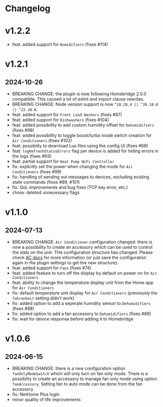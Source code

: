 # Changelog

# v1.2.2
- feat: added support for `Humidifiers` (fixes #114)

# v1.2.1
## 2024-10-26
- BREAKING CHANGE: the plugin is now following Homebridge 2.0.0 compatible. This caused a lot of eslint and import clause rewrites.
- BREAKING CHANGE: Node version support is now `^18.20.4 || ^20.18.0 || ^22.10.0`.
- feat: added support for `Front Load Washers` (fixes #87)
- feat: added support for `Dishwashers` (fixes #104)
- feat: added possibility to add custom humidity offset for `Dehumidifiers` (fixes #98)
- feat: added possibility to toggle boost/turbo mode switch creation for `Air Conditioners` (fixes #102)
- feat: possibilty to download Lua files using the config UI (fixes #69)
- feat: `logRefreshStatusErrors` flag per device is added for hiding errors in the logs (fixes #93)
- feat: partial support for `Heat Pump WiFi Controller`
- fix: explicitly set the power when changing the mode for `Air Conditioners` (fixes #99)
- fix: handling of sending out messages to devices, excluding existing state commands (fixes #99, #101)
- fix: QoL improvements and bug fixes (TCP key error, etc.)
- chore: deleted unnecessary flags

# v1.1.0
## 2024-07-13
- BREAKING CHANGE: `Air Conditioner` configuration changed: there is now a possibility to create an accessory which can be used to control the slats on the unit. THe configuration structure has changed. Please check [AC docs](/docs/ac.md) for more information (or just save the configuration again in the plugin settings to get the new structure).
- feat: added support for `Fans` (fixes #74)
- feat: added feature to turn off the display by default on power on for `Air Conditioners`
- feat: ability to change the temperature display unit from the Home app for `Air Conditioners`
- fix: default temperature unit display for `Air Conditioners` (previously the `fahrenheit` setting didn't work)
- fix: added option to add a seperate humidity sensor to `Dehumidifiers` (fixes #88)
- fix: added option to add a fan accessory to `Dehumidifiers` (fixes #89)
- fix: wait for device response before adding it to Homebridge

# v1.0.6
## 2024-06-15
- BREAKING CHANGE: there is a new conifguration option `fanOnlyModeSwitch` which will only turn on fan only mode. There is a possiblity to create an accessory to manage fan only mode using option `fanAccessory`. Setting fan to auto mode can be done from the fan accessory
- fix: NetHome Plus login
- minor quality of life improvements
